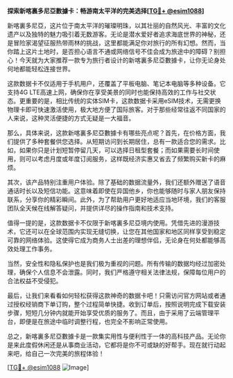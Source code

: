 **探索新喀裏多尼亞數據卡：畅游南太平洋的完美选择[[TG💪+ @esim1088](https://t.me/s/esim1088)]**

新喀裏多尼亞，这片位于南太平洋的璀璨明珠，以其壮丽的自然风光、丰富的文化遗产以及独特的魅力吸引着无数游客。无论是潜水爱好者追求海底世界的神秘，还是冒险家渴望征服热带雨林的挑战，这里都能满足你对旅行的所有幻想。然而，当你踏上这片土地时，是否担心语言不通或网络信号不佳会成为旅途中的障碍？别担心！今天就为大家推荐一款专为旅行者设计的新喀裏多尼亞數據卡，让你无论身处何地都能轻松连接世界。

这款数据卡不仅适用于手机用户，还覆盖了平板电脑、笔记本电脑等多种设备。它支持4G LTE高速上网，确保你在享受美景的同时也能保持高效的工作与社交状态。更重要的是，相比传统的实体SIM卡，这款数据卡采用eSIM技术，无需更换物理卡即可快速激活使用，极大地方便了国际旅客。对于那些经常往返不同国家的人来说，这种灵活便捷的方式无疑是一大福音。

那么，具体来说，这款新喀裏多尼亞數據卡有哪些亮点呢？首先，在价格方面，我们提供了多种套餐供您选择。从短期访问到长期居住，总有一款适合您的需求。比如，如果你只是计划短暂停留几天，可以选择日租型套餐；而如果需要长时间使用，则可以考虑月度或年度订阅服务，这样既经济实惠又省去了频繁购买新卡的麻烦。

其次，该产品特别注重用户体验。除了基础的数据流量外，我们还额外赠送了语音通话时长以及短信功能。这意味着即使在异国他乡，你也能够随时与家人朋友保持联系，分享你的精彩瞬间。此外，为了帮助用户更好地适应当地环境，我们的客服团队全天候在线解答疑问，并提供详尽的操作指南和技术支持。

值得一提的是，这款数据卡不仅限于新喀裏多尼亞境内使用。凭借先进的漫游技术，它还可以在全球范围内实现无缝切换，让您在其他国家和地区同样享受到稳定可靠的网络体验。这使得它成为商务人士出差的理想伴侣，无论身在何处都能够高效处理工作事务。

当然，安全性和隐私保护也是我们极为重视的问题。所有传输的数据均经过加密处理，确保个人信息不会泄露。同时，我们严格遵守相关法律法规，保障每位用户的合法权益不受侵犯。

最后，让我们来看看如何轻松获得这款神奇的数据卡吧！只需访问官方网站或者通过授权经销商下单订购，整个过程简单快捷。收到订单后，按照说明完成下载安装步骤，短短几分钟内就能开始享受优质的服务了。而且，由于采用了云端管理平台，即便是在旅途中临时调整行程，也完全不影响正常使用。

总之，新喀裏多尼亞數據卡是一款集实用性与便利性于一体的高科技产品。无论你是来此度假休闲还是从事商业活动，它都将是你不可或缺的好帮手。现在就行动起来吧，给自己一次完美的旅程体验！

[[TG💪+ @esim1088](https://t.me/s/esim1088) ![Image](https://i.postimg.cc/4NQfJmqS/Snipaste-2025-05-13-00-14-12.png)]